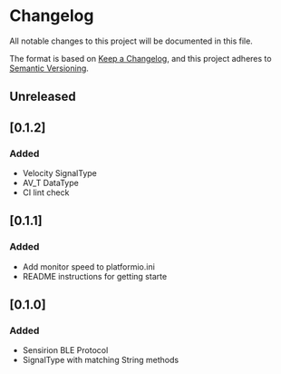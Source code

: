 # Changelog
All notable changes to this project will be documented in this file.

The format is based on [Keep a Changelog](https://keepachangelog.com/en/1.0.0/),
and this project adheres to [Semantic Versioning](https://semver.org/spec/v2.0.0.html).

## Unreleased

## [0.1.2]
### Added
- Velocity SignalType
- AV_T DataType
- CI lint check

## [0.1.1]
### Added
- Add monitor speed to platformio.ini
- README instructions for getting starte

## [0.1.0]
### Added
- Sensirion BLE Protocol
- SignalType with matching String methods
